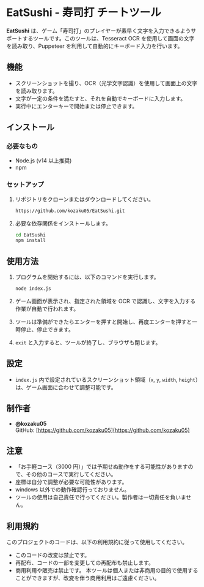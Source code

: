 # EatSushi - 寿司打 チートツール

**EatSushi** は、ゲーム「寿司打」のプレイヤーが素早く文字を入力できるようサポートするツールです。このツールは、Tesseract OCR を使用して画面の文字を読み取り、Puppeteer を利用して自動的にキーボード入力を行います。

## 機能

- スクリーンショットを撮り、OCR（光学文字認識）を使用して画面上の文字を読み取ります。
- 文字が一定の条件を満たすと、それを自動でキーボードに入力します。
- 実行中にエンターキーで開始または停止できます。

## インストール

### 必要なもの

- Node.js (v14 以上推奨)
- npm

### セットアップ

1. リポジトリをクローンまたはダウンロードしてください。

   ```bash
   https://github.com/kozaku05/EatSushi.git
   ```

2. 必要な依存関係をインストールします。

   ```bash
   cd EatSushi
   npm install
   ```

## 使用方法

1. プログラムを開始するには、以下のコマンドを実行します。

   ```bash
   node index.js
   ```

2. ゲーム画面が表示され、指定された領域を OCR で認識し、文字を入力する作業が自動で行われます。

3. ツールは準備ができたらエンターを押すと開始し、再度エンターを押すと一時停止、停止できます。

4. `exit` と入力すると、ツールが終了し、ブラウザも閉じます。

## 設定

- `index.js` 内で設定されているスクリーンショット領域（`x`, `y`, `width`, `height`）は、ゲーム画面に合わせて調整可能です。

## 制作者

- **@kozaku05**  
  GitHub: [https://github.com/kozaku05](https://github.com/kozaku05)

## 注意

- 「お手軽コース（3000 円）」では予期せぬ動作をする可能性がありますので、その他のコースで実行してください。
- 座標は自分で調整が必要な可能性があります。
- windows 以外での動作確認行っておりません。
- ツールの使用は自己責任で行ってください。製作者は一切責任を負いません。

## 利用規約

このプロジェクトのコードは、以下の利用規約に従って使用してください。

- このコードの改変は禁止です。
- 再配布、コードの一部を変更しての再配布も禁止します。
- 商用利用や販売は禁止です。
  本ツールは個人または非商用の目的で使用することができますが、改変を伴う商用利用はご遠慮ください。

